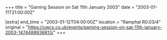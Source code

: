 +++
title = "Gaming Session on Sat 11th January 2003"
date = "2003-01-11T21:00:00Z"

[extra]
end_time = "2003-01-12T04:00:00Z"
location = "Ramphal R0.03/4"
original = "https://uwcs.co.uk/events/gaming-session-on-sat-11th-january-2003-1474488936813/"
+++



